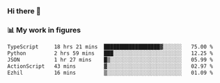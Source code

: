 ### Hi there 👋

### 📊 My work in figures

<!--START_SECTION:waka-->

```txt
TypeScript     18 hrs 21 mins  ██████████████████▓░░░░░░   75.00 %
Python         2 hrs 59 mins   ███░░░░░░░░░░░░░░░░░░░░░░   12.25 %
JSON           1 hr 27 mins    █▒░░░░░░░░░░░░░░░░░░░░░░░   05.99 %
ActionScript   43 mins         ▓░░░░░░░░░░░░░░░░░░░░░░░░   02.97 %
Ezhil          16 mins         ▒░░░░░░░░░░░░░░░░░░░░░░░░   01.09 %
```

<!--END_SECTION:waka-->
